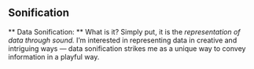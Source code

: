 ## Sonification

** Data Sonification: **  What is it? Simply put, it is the *representation of data through sound.*
I’m interested in representing data in creative and intriguing ways — data sonification strikes me as a unique way to convey information in a playful way.
